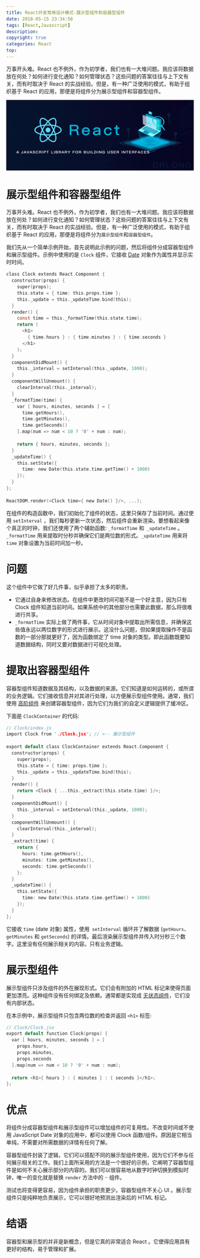 ```yaml
---
title: React开发常用设计模式-展示型组件和容器型组件
date: 2018-05-15 23:34:58
tags: [React,Javascript]
description: 
copyright: true
categories: React
top:
---
```

万事开头难。React 也不例外，作为初学者，我们也有一大堆问题。我应该将数据放在何处？如何进行变化通知？如何管理状态？这些问题的答案往往与上下文有关，而有时取决于 React 的实战经验。但是，有一种广泛使用的模式，有助于组织基于 React 的应用，那便是将组件分为展示型组件和容器型组件。

![React](https://raw.githubusercontent.com/Duanruilong/phone_drl/master/image/blog/react_d.png)

<!--more-->

# 展示型组件和容器型组件
万事开头难。React 也不例外，作为初学者，我们也有一大堆问题。我应该将数据放在何处？如何进行变化通知？如何管理状态？这些问题的答案往往与上下文有关，而有时取决于 React 的实战经验。但是，有一种广泛使用的模式，有助于组织基于 React 的应用，那便是将组件分为`展示型组件`和`容器型组件`。

我们先从一个简单示例开始，首先说明此示例的问题，然后将组件分成容器型组件和展示型组件。示例中使用的是 `Clock` 组件，它接收 [Date](https://developer.mozilla.org/en-US/docs/Web/JavaScript/Reference/Global_Objects/Date) 对象作为属性并显示实时时间。
```h
class Clock extends React.Component {
  constructor(props) {
    super(props);
    this.state = { time: this.props.time };
    this._update = this._updateTime.bind(this);
  }
  render() {
    const time = this._formatTime(this.state.time);
    return (
      <h1>
        { time.hours } : { time.minutes } : { time.seconds }
      </h1>
    );
  }
  componentDidMount() {
    this._interval = setInterval(this._update, 1000);
  }
  componentWillUnmount() {
    clearInterval(this._interval);
  }
  _formatTime(time) {
    var [ hours, minutes, seconds ] = [
      time.getHours(),
      time.getMinutes(),
      time.getSeconds()
    ].map(num => num < 10 ? '0' + num : num);

    return { hours, minutes, seconds };
  }
  _updateTime() {
    this.setState({
      time: new Date(this.state.time.getTime() + 1000)
    });
  }
};

ReactDOM.render(<Clock time={ new Date() }/>, ...);

```
在组件的构造函数中，我们初始化了组件的状态，这里只保存了当前时间。通过使用 `setInterval` ，我们每秒更新一次状态，然后组件会重新渲染。要想看起来像个真正的时钟，我们还使用了两个辅助函数: `_formatTime` 和` _updateTime` 。`_formatTime` 用来提取时分秒并确保它们是两位数的形式。`_updateTime` 用来将` time` 对象设置为当前时间加一秒。

# 问题
这个组件中它做了好几件事，似乎承担了太多的职责。

* 它通过自身来修改状态。在组件中更改时间可能不是一个好主意，因为只有 Clock 组件知道当前时间。如果系统中的其他部分也需要此数据，那么将很难进行共享。
* `_formatTime` 实际上做了两件事，它从时间对象中提取出所需信息，并确保这些值永远以两位数字的形式进行展示。这没什么问题，但如果提取操作不是函数的一部分那就更好了，因为函数绑定了 time 对象的类型。即此函数既要知道数据结构，同时又要对数据进行可视化处理。

# 提取出容器型组件
容器型组件知道数据及其结构，以及数据的来源。它们知道是如何运转的，或所谓的业务逻辑。它们接收信息并对其进行处理，以方便展示型组件使用。通常，我们使用 [高阶组件](https://github.com/krasimir/react-in-patterns/tree/master/patterns/higher-order-components) 来创建容器型组件，因为它们为我们的自定义逻辑提供了缓冲区。

下面是 `ClockContainer` 的代码:
```h
// Clock/index.js
import Clock from './Clock.jsx'; // <-- 展示型组件

export default class ClockContainer extends React.Component {
  constructor(props) {
    super(props);
    this.state = { time: props.time };
    this._update = this._updateTime.bind(this);
  }
  render() {
    return <Clock { ...this._extract(this.state.time) }/>;
  }
  componentDidMount() {
    this._interval = setInterval(this._update, 1000);
  }
  componentWillUnmount() {
    clearInterval(this._interval);
  }
  _extract(time) {
    return {
      hours: time.getHours(),
      minutes: time.getMinutes(),
      seconds: time.getSeconds()
    };
  }
  _updateTime() {
    this.setState({
      time: new Date(this.state.time.getTime() + 1000)
    });
  }
};
```
它接收 `time` (date 对象) 属性，使用` setInterval` 循环并了解数据 (`getHours`、`getMinutes` 和 `getSeconds`) 的详情。最后渲染展示型组件并传入时分秒三个数字。这里没有任何展示相关的内容。只有业务逻辑。

# 展示型组件
展示型组件只涉及组件的外在展现形式。它们会有附加的 HTML 标记来使得页面更加漂亮。这种组件没有任何绑定及依赖。通常都是实现成 [无状态组件](https://facebook.github.io/react/blog/2015/10/07/react-v0.14.html#stateless-functional-components)，它们没有内部状态。

在本示例中，展示型组件只包含两位数的检查并返回 `<h1>` 标签:
```h
// Clock/Clock.jsx
export default function Clock(props) {
  var [ hours, minutes, seconds ] = [
    props.hours,
    props.minutes,
    props.seconds
  ].map(num => num < 10 ? '0' + num : num);

  return <h1>{ hours } : { minutes } : { seconds }</h1>;
};
```
# 优点
将组件分成容器型组件和展示型组件可以增加组件的可复用性。不改变时间或不使用 JavaScript Date 对象的应用中，都可以使用 Clock 函数/组件。原因是它相当单纯，不需要对所需数据的详情有任何了解。

容器型组件封装了逻辑，它们可以搭配不同的展示型组件使用，因为它们不参与任何展示相关的工作。我们上面所采用的方法是一个很好的示例，它阐明了容器型组件是如何不关心展示部分的内容的。我们可以很容易地从数字时钟切换到模拟时钟，唯一的变化就是替换 `render` 方法中的 ·<Clock>· 组件。

测试也将变得更容易，因为组件承担的职责更少。容器型组件不关心 UI 。展示型组件只是纯粹地负责展示，它可以很好地预测出渲染后的 HTML 标记。

# 结语

容器型和展示型的并非是新概念，但是它真的非常适合 React 。它使得应用具有更好的结构，易于管理和扩展。






